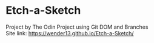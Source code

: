 # Etch-a-Sketch
Project by The Odin Project using Git DOM and Branches <br>
Site link: https://wender13.github.io/Etch-a-Sketch/
